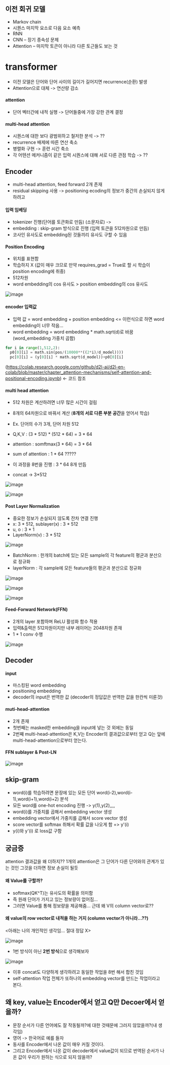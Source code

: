 ## 이전 회귀 모델
* Markov chain
* 시퀀스 마지막 요소로 다음 요소 예측
* RNN
* CNN – 장기 종속성 문제
* Attention – 마지막 토큰이 아니라 다른 토근들도 보는 것

# transformer
* 이전 모델은 단어와 단어 사이의 길이가 길어지면 recurrence(순환) 발생
* Attention으로 대체 -> 연산량 감소


#### attention
* 단어 벡터간에 내적 실행 -> 단어들중에 가장 강한 관계 결정

#### multi-head attention
* 시퀀스에 대한 보다 광범위하고 철저한 분석   -> ??
* recurrence 배제에 따른 연산 축소
* 병렬화 구현 -> 훈련 시간 축소
* 각 어텐션 메커니즘이 같은 입력 시퀀스에 대해 서로 다른 관점 학습   -> ??


## Encoder
* multi-head attention, feed forward 2개 존재
* residual skipping 사용 -> positioning ecoding의 정보가 중간의 손실되지 않게 하려고

#### 입력 임베딩
* tokenizer 진행(단어를 토큰화로 만듬) (소문자로) -> 
* embedding : skip-gram 방식으로 진행 (입력 토큰을 512차원으로 만듬)
* 코사인 유사도로 embedding된 것들끼리 유사도 구할 수 있음

#### Position Encoding
* 위치를 표현함
* 학습하지 X (값이 매우 크므로 만약 requires_grad = True로 할 시 학습이 position encoding에 취중)
* 512차원
* word embedding의 cos 유사도 > position embedding의 cos 유사도

![image](https://user-images.githubusercontent.com/63588046/164379495-c65c3f99-ed45-4f77-9817-169f5ae74dba.png)


#### encoder 입력값
* 입력 값 = word embedding + position embedding  <= 이런식으로 하면 word embedding이 너무 작음...
* word embedding = word embedding * math.sqrt(d)로 바꿈 (word_embedding 가중치 곱함)

```python
for i in range(1,512,2):
  p0[0][i] = math.sin(pos/(10000**((2*i)/d_model))))
  pc[0][i] = (y[0][i] * math.sqrt(d_model))+p0[0][i]
```

(https://colab.research.google.com/github/d2l-ai/d2l-en-colab/blob/master/chapter_attention-mechanisms/self-attention-and-positional-encoding.ipynb)   <- 코드 참조

#### multi head attention
* 512 차원은 계산하려면 너무 많은 시간이 걸림
* 8개의 64차원으로 바꿔서 계산 (**8개의 서로 다른 부분 공간**을 얻어서 학습)

* Ex. 단어의 수가 3개, 단어 차원 512
* Q,K,V : (3 * 512) * (512 * 64) = 3 * 64
* attention : somftmax(3 * 64) = 3 * 64
* sum of attention : 1 * 64 ?????
* 이 과정을 8번을 진행 : 3 * 64 8개 만듬
* concat -> 3*512

![image](https://user-images.githubusercontent.com/63588046/164510272-107db9bc-2551-4901-a5e1-6d2e6bd0b661.png)

![image](https://user-images.githubusercontent.com/63588046/164585231-a70afcf0-7227-433e-9c08-6b0be5f856cb.png)

#### Post Layer Normalization
* 중요한 정보가 손실되지 않도록 잔차 연결 진행
* x: 3 * 512, sublayer(x) : 3 * 512
* u, o : 3 * 1
* LayerNorm(v) : 3 * 512

![image](https://user-images.githubusercontent.com/63588046/164589170-ba6eaf8c-0ffa-4d8a-a321-adf2db3392a4.png)

* BatchNorm : 한개의 batch에 있는 모든 sample의 각 feature의 평균과 분산으로 정규화
* layerNorm : 각 sample에 모든 feature들의 평균과 분산으로 정규화

![image](https://user-images.githubusercontent.com/63588046/209760260-342e8d62-0bc6-4e94-85a4-eed32ec82c5f.png)


![image](https://user-images.githubusercontent.com/63588046/165508669-0713faa2-e1c9-4629-b9aa-d4777ffcefb8.png)

![image](https://user-images.githubusercontent.com/63588046/165727963-38793965-9563-4f96-9898-acae5ad5836b.png)


#### Feed-Forward Network(FFN)
* 2개의 layer 포함하며 ReLU 활성화 함수 적용
* 입력&출력은 512차원이지만 내부 레이어는 2048차원 존재
* 1 * 1 conv 수행

![image](https://user-images.githubusercontent.com/63588046/164606900-16bb93c1-4808-4d0b-9d1b-9e198922b3cb.png)



## Decoder
#### input
* 마스킹된 word embedding
* positioning embedding
* decoder의 input은 번역한 값 (decoder의 정답값은 번역한 값을 한칸씩 미룬것)

#### muti-head-attention
* 2개 존재
* 첫번째는 masked한 embedding을 input에 넣는 것 외에는 동일
* 2번째 multi-head-attention은 K,V는 Encoder의 결과값으로부터 얻고 Q는 앞에 multi-head-attention으로부터 얻는다.

#### FFN sublayer & Post-LN


![image](https://user-images.githubusercontent.com/63588046/164610776-b53d5109-c343-4000-89cb-dcc12919ef27.png)


## skip-gram
* word(i)를 학습하려면 문장에 있는 모든 단어 word(i-2),word(i-1),word(i+1),word(i+2) 분석
* 모든 word를 one-hot encoding 진행 -> y(1),y(2),,,,
* word(i)를 가중치를 곱해서 embedding vector 생성
* embedding vector에서 가중치를 곱해서 score vector 생성
* score vector를 softmax 취해서 확률 값을 나오게 함 => y'(i)
* y(i)와 y'(i) 로 loss값 구함


## 궁금증
attention 결과값을 왜 더하지??
1개의 attention은 그 단어가 다른 단어와의 관계가 있는 것인 그것을 더하면 정보 손실이 될듯 

#### 왜 Value를 구할까?
* softmax(QK^T)는 유사도의 확률을 의미함
* 즉 원래 단어가 가지고 있는 정보량이 없어짐...
* 그러면 Value를 통해 정보량을 제공해줌... 근데 왜 V의 column vector로??

#### 왜 value의 row vector로 내적을 하는 거지 (column vector가 아니라...??)

<아래는 나의 개인적인 생각임... 절대 정답 X>

![image](https://user-images.githubusercontent.com/63588046/164757173-7b570efb-9d5d-43b0-8e6b-f0cb5257be31.png)

* 1번 방식이 아닌 **2번 방식**으로 생각해보자

![image](https://user-images.githubusercontent.com/63588046/164760332-fd9e5659-f1ba-4cdd-a313-16a5b9c55a62.png)

* 이후 concat도 다양하게 생각하려고 동일한 작업을 8번 해서 합친 것임
* self-attention 작업 전체가 또하나의 embedding vector를 만드는 작업이라고 본다.

## 왜 key, value는 Encoder에서 얻고 Q만 Decoer에서 얻을까?
* 문장 순서가 다른 언어에도 잘 작동될까?에 대한 것때문에 그러지 않았을까?(내 생각임)
* 영어 -> 한국어로 예를 들자
* 동사를 Encoder에서 나온 값이 매우 커질 것이다.
* 그리고 Encoder에서 나온 값이 decoder에서 value값이 되므로 번역된 순서가 나온 값이 우리가 원하는 식으로 되지 않을까?


